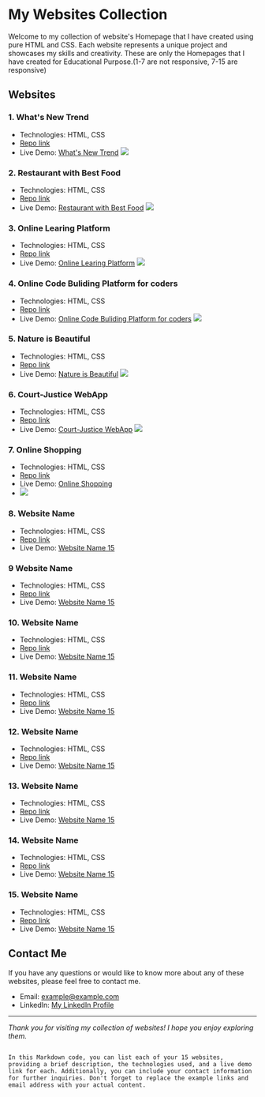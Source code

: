 # My Websites Collection

Welcome to my collection of website's Homepage that I have created using pure HTML and CSS. Each website represents a unique project and showcases my skills and creativity.
These are only the Homepages that I have created for Educational Purpose.(1-7 are not responsive, 7-15 are responsive)

## Websites

### 1. What's New Trend

- Technologies: HTML, CSS
- [Repo link](https://github.com/deep-da/Html-Css-Web-Pages/tree/main/live-class-project-01)
- Live Demo: [What's New Trend](https://whats-the-trend-in-2025.netlify.app/)
![](./live-class-project-01/1.png)

### 2. Restaurant with Best Food

- Technologies: HTML, CSS
- [Repo link](https://github.com/deep-da/Html-Css-Web-Pages/tree/main/live-class-project-2)
- Live Demo: [Restaurant with Best Food](https://restaurant-with-the-best-food.netlify.app/)
![](./live-class-project-2/2.png)

### 3. Online Learing Platform

- Technologies: HTML, CSS
- [Repo link](https://github.com/deep-da/Html-Css-Web-Pages/tree/main/live-class-project-3)
- Live Demo: [Online Learing Platform](https://the-online-learning-platform.netlify.app/)
![](./live-class-project-3/3.png)

### 4. Online Code Buliding Platform for coders

- Technologies: HTML, CSS
- [Repo link](https://github.com/deep-da/Html-Css-Web-Pages/tree/main/live-class-project-4)
- Live Demo: [Online Code Buliding Platform for coders](https://online-building-platform-for-coders.netlify.app/)
![](./live-class-project-4/5.png)

### 5. Nature is Beautiful 

- Technologies: HTML, CSS
- [Repo link](https://github.com/deep-da/Html-Css-Web-Pages/tree/main/live-class-project-5)
- Live Demo: [Nature is Beautiful](https://nature-is-beautiful.netlify.app/)
![](./live-class-project-5/6.png)

### 6. Court-Justice WebApp 

- Technologies: HTML, CSS
- [Repo link](https://github.com/deep-da/Html-Css-Web-Pages/tree/main/live-class-project-6)
- Live Demo: [Court-Justice WebApp](https://court-justice-webapp.netlify.app/)
![](./live-class-project-6/7.png)

### 7. Online Shopping

- Technologies: HTML, CSS
- [Repo link](https://github.com/deep-da/Html-Css-Web-Pages/tree/main/live-class-project-7)
- Live Demo: [Online Shopping](https://online-shopping-webapp.netlify.app/)
- ![](./live-class-project-7/7.png)


### 8. Website Name 

- Technologies: HTML, CSS
- [Repo link]()
- Live Demo: [Website Name 15](https://www.example15.com)

### 9 Website Name 

- Technologies: HTML, CSS
- [Repo link]()
- Live Demo: [Website Name 15](https://www.example15.com)

### 10. Website Name 

- Technologies: HTML, CSS
- [Repo link]()
- Live Demo: [Website Name 15](https://www.example15.com)

### 11. Website Name 

- Technologies: HTML, CSS
- [Repo link]()
- Live Demo: [Website Name 15](https://www.example15.com)

### 12. Website Name 

- Technologies: HTML, CSS
- [Repo link]()
- Live Demo: [Website Name 15](https://www.example15.com)

### 13. Website Name 

- Technologies: HTML, CSS
- [Repo link]()
- Live Demo: [Website Name 15](https://www.example15.com)

### 14. Website Name 

- Technologies: HTML, CSS
- [Repo link]()
- Live Demo: [Website Name 15](https://www.example15.com)

### 15. Website Name 

- Technologies: HTML, CSS
- [Repo link]()
- Live Demo: [Website Name 15](https://www.example15.com)

## Contact Me

If you have any questions or would like to know more about any of these websites, please feel free to contact me.

- Email: example@example.com
- LinkedIn: [My LinkedIn Profile](https://www.linkedin.com/in/example)

---

*Thank you for visiting my collection of websites! I hope you enjoy exploring them.*
```

In this Markdown code, you can list each of your 15 websites, providing a brief description, the technologies used, and a live demo link for each. Additionally, you can include your contact information for further inquiries. Don't forget to replace the example links and email address with your actual content.
